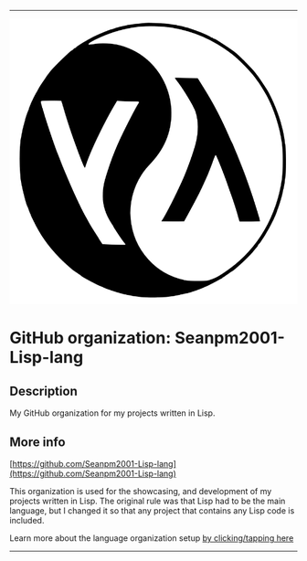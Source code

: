 
***

![LispLogo.png failed to load. The file may be missing or corrupt. Check the file path for errors first.](/AdditionalInfo/1/Seanpm2001-Lisp-lang/LispLogo.png)

# GitHub organization: Seanpm2001-Lisp-lang

## Description

My GitHub organization for my projects written in Lisp.

## More info

[https://github.com/Seanpm2001-Lisp-lang](https://github.com/Seanpm2001-Lisp-lang)

This organization is used for the showcasing, and development of my projects written in Lisp. The original rule was that Lisp had to be the main language, but I changed it so that any project that contains any Lisp code is included.

Learn more about the language organization setup [by clicking/tapping here](/AdditionalInfo/LanguageOrgs/README.md)

***

